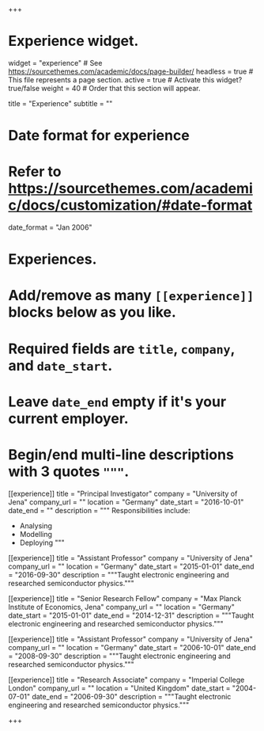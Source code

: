 +++
# Experience widget.
widget = "experience"  # See https://sourcethemes.com/academic/docs/page-builder/
headless = true  # This file represents a page section.
active = true  # Activate this widget? true/false
weight = 40  # Order that this section will appear.

title = "Experience"
subtitle = ""

# Date format for experience
#   Refer to https://sourcethemes.com/academic/docs/customization/#date-format
date_format = "Jan 2006"

# Experiences.
#   Add/remove as many `[[experience]]` blocks below as you like.
#   Required fields are `title`, `company`, and `date_start`.
#   Leave `date_end` empty if it's your current employer.
#   Begin/end multi-line descriptions with 3 quotes `"""`.
[[experience]]
  title = "Principal Investigator"
  company = "University of Jena"
  company_url = ""
  location = "Germany"
  date_start = "2016-10-01"
  date_end = ""
  description = """
  Responsibilities include:
  
  * Analysing
  * Modelling
  * Deploying
  """

[[experience]]
  title = "Assistant Professor"
  company = "University of Jena"
  company_url = ""
  location = "Germany"
  date_start = "2015-01-01"
  date_end = "2016-09-30"
  description = """Taught electronic engineering and researched semiconductor physics."""


[[experience]]
  title = "Senior Research Fellow"
  company = "Max Planck Institute of Economics, Jena"
  company_url = ""
  location = "Germany"
  date_start = "2015-01-01"
  date_end = "2014-12-31"
  description = """Taught electronic engineering and researched semiconductor physics."""


[[experience]]
  title = "Assistant Professor"
  company = "University of Jena"
  company_url = ""
  location = "Germany"
  date_start = "2006-10-01"
  date_end = "2008-09-30"
  description = """Taught electronic engineering and researched semiconductor physics."""


[[experience]]
  title = "Research Associate"
  company = "Imperial College London"
  company_url = ""
  location = "United Kingdom"
  date_start = "2004-07-01"
  date_end = "2006-09-30"
  description = """Taught electronic engineering and researched semiconductor physics."""

+++
